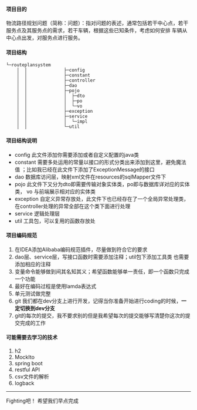 #### 项目目的
物流路径规划问题（简称：问题）：指对问题的表述，通常包括若干中心点，若干服务点及其服务点的需求，若干车辆，根据这些已知条件，考虑如何安排
车辆从中心点出发，对服务点进行服务。
#### 项目结构
```$xslt
└─routeplansystem
    │  │              ├─config
    │  │              ├─constant
    │  │              ├─controller
    │  │              ├─dao
    │  │              ├─pojo
    │  │              │  ├─dto
    │  │              │  ├─po
    │  │              │  └─vo
    │  │              ├─exception
    │  │              ├─service
    │  │              │  └─impl
    │  │              └─util
```
#### 项目结构说明
- config 此文件添加你需要添加或者自定义配置的java类
- constant 需要多处运用的常量以接口的形式分类出来添加到这里，避免魔法值
；比如我已经在此文件下添加了ExceptionMessage的接口
- dao 数据库访问层，映射xml文件在resources的sqlMapper文件下
- pojo 此文件下又分为dto即需要传输对象实体类，po即与数据库详对应的实体类，
vo 与前端展示相对应的实体类
- exception 自定义异常存放处，此文件下也已经存在了一个全局异常处理类，
在controller处理的异常全部在这个类下面进行处理
- service 逻辑处理层
- util 工具包，可以复用的函数存放处
#### 项目编码规范
1. 在IDEA添加Alibaba编码规范插件，尽量做到符合它的要求
2. dao层、service层，写接口函数时需要添加注释；util包下添加工具类
也需要添加相应的注释
3. 变量命令能够做到间其名知其义；希望函数能够单一责任，即一个函数只完成一个功能
4. 最好在编码过程是使用lamda表达式
5. 单元测试做完整
6. git 我们都在dev分支上进行开发，记得当你准备开始进行coding的时候，**一定切换到dev分支**
7. git的每次的提交，我不要求别的但是我希望每次的提交能够写清楚你这次的提交完成的工作
#### 可能需要去学习的技术
1. h2
2. MockIto
3. spring boot
4. restful API
5. csv文件的解析
6. logback

--------------

Fighting吧！ 希望我们早点完成










